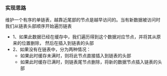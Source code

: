 ### 实现思路
维护一个有序的单链表，越靠近尾部的节点是越早访问的。当有新数据被访问时
我们从链表头部顺序开始遍历链表

- 1、如果此数据已经在缓存中，我们遍历得到这个数据对应节点，并将其从原来的位置删除，
然后在插入到链表的头部
- 2、如果没有在链表中，分为两种情况：
    - 如果此时缓存未满时，则将此节点直接插入到链表的头部
    - 如果此时缓存已满时，则链表尾节点删除，将新的数据节点插入链表的头部